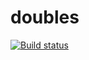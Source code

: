 # doubles

[![Build status](https://ci.appveyor.com/api/projects/status/7fpt461d2r5qwld7?svg=true)](https://ci.appveyor.com/project/jameswelle/doubles)
